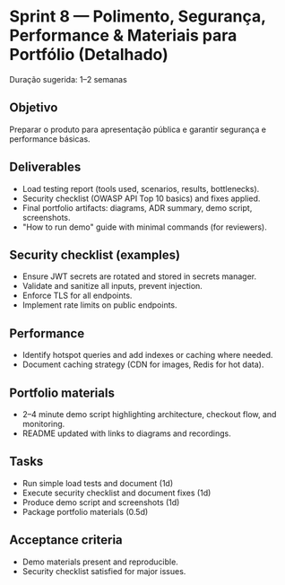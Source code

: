 # Sprint 8 — Polimento, Segurança, Performance & Materiais para Portfólio (Detalhado)

Duração sugerida: 1–2 semanas

## Objetivo
Preparar o produto para apresentação pública e garantir segurança e performance básicas.

## Deliverables
- Load testing report (tools used, scenarios, results, bottlenecks).
- Security checklist (OWASP API Top 10 basics) and fixes applied.
- Final portfolio artifacts: diagrams, ADR summary, demo script, screenshots.
- "How to run demo" guide with minimal commands (for reviewers).

## Security checklist (examples)
- Ensure JWT secrets are rotated and stored in secrets manager.
- Validate and sanitize all inputs, prevent injection.
- Enforce TLS for all endpoints.
- Implement rate limits on public endpoints.

## Performance
- Identify hotspot queries and add indexes or caching where needed.
- Document caching strategy (CDN for images, Redis for hot data).

## Portfolio materials
- 2–4 minute demo script highlighting architecture, checkout flow, and monitoring.
- README updated with links to diagrams and recordings.

## Tasks
- Run simple load tests and document (1d)
- Execute security checklist and document fixes (1d)
- Produce demo script and screenshots (1d)
- Package portfolio materials (0.5d)

## Acceptance criteria
- Demo materials present and reproducible.
- Security checklist satisfied for major issues.
